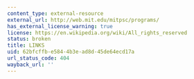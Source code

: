 ```yaml
---
content_type: external-resource
external_url: http://web.mit.edu/mitpsc/programs/
has_external_license_warning: true
license: https://en.wikipedia.org/wiki/All_rights_reserved
status: broken
title: LINKS
uid: 62bfcffb-e584-4b3e-ad8d-45de64ecd17a
url_status_code: 404
wayback_url: ''
---
```

